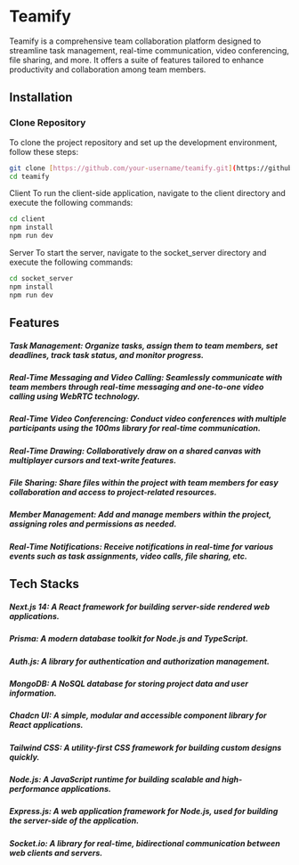 # Teamify

Teamify is a comprehensive team collaboration platform designed to streamline task management, real-time communication, video conferencing, file sharing, and more. It offers a suite of features tailored to enhance productivity and collaboration among team members.

## Installation

### Clone Repository

To clone the project repository and set up the development environment, follow these steps:

```bash
git clone [https://github.com/your-username/teamify.git](https://github.com/skshohagmiah/teamify.git)
cd teamify

```

Client
To run the client-side application, navigate to the client directory and execute the following commands:

```bash
cd client
npm install
npm run dev
```

Server
To start the server, navigate to the socket_server directory and execute the following commands:

```bash
cd socket_server
npm install
npm run dev
```

## Features

##### Task Management: Organize tasks, assign them to team members, set deadlines, track task status, and monitor progress.

##### Real-Time Messaging and Video Calling: Seamlessly communicate with team members through real-time messaging and one-to-one video calling using WebRTC technology.

##### Real-Time Video Conferencing: Conduct video conferences with multiple participants using the 100ms library for real-time communication.

##### Real-Time Drawing: Collaboratively draw on a shared canvas with multiplayer cursors and text-write features.

##### File Sharing: Share files within the project with team members for easy collaboration and access to project-related resources.

##### Member Management: Add and manage members within the project, assigning roles and permissions as needed.

##### Real-Time Notifications: Receive notifications in real-time for various events such as task assignments, video calls, file sharing, etc.

## Tech Stacks

##### Next.js 14: A React framework for building server-side rendered web applications.

##### Prisma: A modern database toolkit for Node.js and TypeScript.

##### Auth.js: A library for authentication and authorization management.

##### MongoDB: A NoSQL database for storing project data and user information.

##### Chadcn UI: A simple, modular and accessible component library for React applications.

##### Tailwind CSS: A utility-first CSS framework for building custom designs quickly.

##### Node.js: A JavaScript runtime for building scalable and high-performance applications.

##### Express.js: A web application framework for Node.js, used for building the server-side of the application.

##### Socket.io: A library for real-time, bidirectional communication between web clients and servers.


